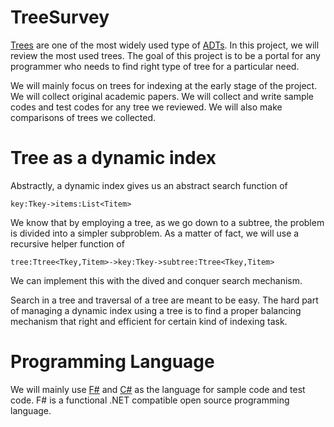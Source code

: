 # TreeSurvey
[Trees](http://en.wikipedia.org/wiki/Tree_(data_structure)) are one of the most widely used type of [ADTs](http://en.wikipedia.org/wiki/Abstract_data_type). In this project, we will review the most used trees. The goal of this project is to be a portal for any programmer who needs to find right type of tree for a particular need.

We will mainly focus on trees for indexing at the early stage of the project. We will collect original academic papers. We will collect and write sample codes and test codes for any tree we reviewed. We will also make comparisons of trees we collected.

# Tree as a dynamic index
Abstractly, a dynamic index gives us an abstract search function of
```F#
key:Tkey->items:List<Titem>
```
We know that by employing a tree, as we go down to a subtree, the problem is divided into a simpler subproblem. As a matter of fact, we will use a recursive helper function of
```F#
tree:Ttree<Tkey,Titem>->key:Tkey->subtree:Ttree<Tkey,Titem>
```
We can implement this with the dived and conquer search mechanism.

Search in a tree and traversal of a tree are meant to be easy. The hard part of managing a dynamic index using a tree is to find a proper balancing mechanism that right and efficient for certain kind of indexing task.

# Programming Language
We will mainly use [F#](https://github.com/Microsoft/visualfsharp) and [C#](https://github.com/dotnet/roslyn) as the language for sample code and test code. F# is a functional .NET compatible open source programming language.

